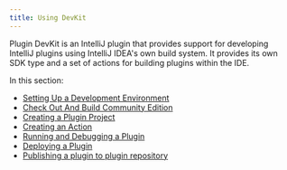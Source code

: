 ```yaml
---
title: Using DevKit
---
```


Plugin DevKit is an IntelliJ plugin that provides support for developing IntelliJ plugins using IntelliJ IDEA's
own build system. It provides its own SDK type and a set of actions for building plugins within the IDE.

In this section:

* [Setting Up a Development Environment](getting_started/setting_up_environment.md)
* [Check Out And Build Community Edition](basics/checkout_and_build_community.md)
* [Creating a Plugin Project](getting_started/creating_plugin_project.md)
* [Creating an Action](getting_started/creating_an_action.md)
* [Running and Debugging a Plugin](getting_started/running_and_debugging_a_plugin.md)
* [Deploying a Plugin](getting_started/deploying_plugin.md)
* [Publishing a plugin to plugin repository](getting_started/publishing_plugin.md)
